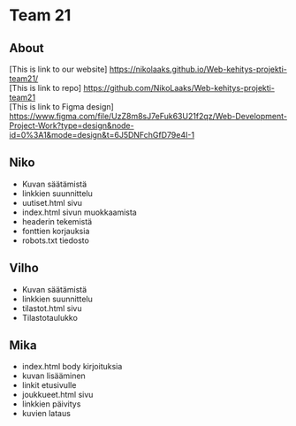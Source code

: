 # Team 21

## About

[This is link to our website]
https://nikolaaks.github.io/Web-kehitys-projekti-team21/ \
[This is link to repo]
https://github.com/NikoLaaks/Web-kehitys-projekti-team21 \
[This is link to Figma design]
https://www.figma.com/file/UzZ8m8sJ7eFuk63U21f2qz/Web-Development-Project-Work?type=design&node-id=0%3A1&mode=design&t=6J5DNFchGfD79e4I-1

## Niko
- Kuvan säätämistä
- linkkien suunnittelu
- uutiset.html sivu
- index.html sivun muokkaamista
- headerin tekemistä
- fonttien korjauksia
- robots.txt tiedosto
## Vilho
- Kuvan säätämistä
- linkkien suunnittelu
- tilastot.html sivu
- Tilastotaulukko
## Mika
- index.html body kirjoituksia
- kuvan lisääminen
- linkit etusivulle
- joukkueet.html sivu
- linkkien päivitys
- kuvien lataus
